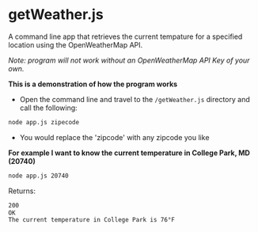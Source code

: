 # getWeather.js
A command line app that retrieves the current tempature for a specified location using the OpenWeatherMap API.

*Note: program will not work without an OpenWeatherMap API Key of your own.*

**This is a demonstration of how the program works**
- Open the command line and travel to the `/getWeather.js` directory and call the following:
```bash
node app.js zipecode
```
- You would replace the 'zipcode' with any zipcode you like

**For example I want to know the current temperature in College Park, MD (20740)**
```bash
node app.js 20740
```
Returns:
```bash
200
OK
The current temperature in College Park is 76°F
```
